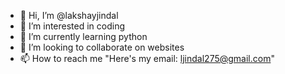 - 👋 Hi, I’m @lakshayjindal
- 👀 I’m interested in coding
- 🌱 I’m currently learning python
- 💞️ I’m looking to collaborate on websites
- 📫 How to reach me "Here's my email: ljindal275@gmail.com"

<!---
lakshayjindal/lakshayjindal is a ✨ special ✨ repository because its `README.md` (this file) appears on your GitHub profile.
You can click the Preview link to take a look at your changes.
--->
